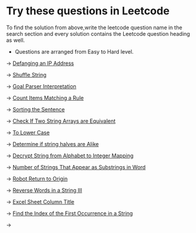 # Try these questions in Leetcode

To find the solution from above,write the leetcode question name in the search 
section and every solution contains the Leetcode question heading as well.

* Questions are arranged from Easy to Hard level.

-> [Defanging an IP Address](https://leetcode.com/problems/defanging-an-ip-address/description/)

-> [Shuffle String](https://leetcode.com/problems/shuffle-string/)

-> [Goal Parser Interpretation](https://leetcode.com/problems/goal-parser-interpretation/)

-> [Count Items Matching a Rule](https://leetcode.com/problems/count-items-matching-a-rule/)

-> [Sorting the Sentence](https://leetcode.com/problems/sorting-the-sentence/)

-> [Check If Two String Arrays are Equivalent](https://leetcode.com/problems/check-if-two-string-arrays-are-equivalent/)

-> [To Lower Case](https://leetcode.com/problems/to-lower-case/description/)

-> [Determine if string halves are Alike](https://leetcode.com/problems/determine-if-string-halves-are-alike/)

-> [Decrypt String from Alphabet to Integer Mapping](https://leetcode.com/problems/decrypt-string-from-alphabet-to-integer-mapping/description/)

-> [Number of Strings That Appear as Substrings in Word](https://leetcode.com/problems/number-of-strings-that-appear-as-substrings-in-word/description/)

-> [Robot Return to Origin](https://leetcode.com/problems/robot-return-to-origin/)

-> [Reverse Words in a String III](https://leetcode.com/problems/reverse-words-in-a-string-iii/)

-> [Excel Sheet Column Title](https://leetcode.com/problems/excel-sheet-column-title/)

-> [Find the Index of the First Occurrence in a String](https://leetcode.com/problems/find-the-index-of-the-first-occurrence-in-a-string/description/)

-> []()
